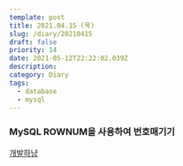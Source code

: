 ```yaml
---
template: post
title: 2021.04.15 (목)
slug: /diary/20210415
draft: false
priority: 14
date: 2021-05-12T22:22:02.039Z
description:
category: Diary
tags:
  - database
  - mysql
---
```


### MySQL ROWNUM을 사용하여 번호매기기

[개발하냥](https://developer-jjun.tistory.com/23)
